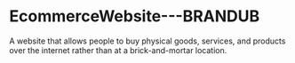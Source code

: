 # EcommerceWebsite---BRANDUB
A website that allows people to buy physical goods, services, and products over the internet rather than at a brick-and-mortar location.
